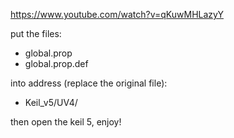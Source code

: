 https://www.youtube.com/watch?v=qKuwMHLazyY

put the files:
- global.prop
- global.prop.def

into address (replace the original file):
- Keil_v5/UV4/

then open the keil 5, enjoy!